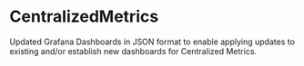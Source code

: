 # CentralizedMetrics
Updated Grafana Dashboards in JSON format to enable applying updates to existing and/or establish new dashboards for Centralized Metrics.
